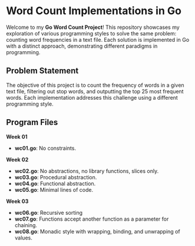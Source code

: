 # Word Count Implementations in Go

Welcome to my **Go Word Count Project**! This repository showcases my exploration of various programming styles to solve the same problem: counting word frequencies in a text file. Each solution is implemented in Go with a distinct approach, demonstrating different paradigms in programming.

## Problem Statement

The objective of this project is to count the frequency of words in a given text file, filtering out stop words, and outputting the top 25 most frequent words. Each implementation addresses this challenge using a different programming style.

## Program Files

**Week 01**
- **wc01.go**: No constraints.

**Week 02**
- **wc02.go**: No abstractions, no library functions, slices only.
- **wc03.go**: Procedural abstraction.
- **wc04.go**: Functional abstraction.
- **wc05.go**: Minimal lines of code.

**Week 03**
- **wc06.go**: Recursive sorting
- **wc07.go**: Functions accept another function as a parameter for chaining.
- **wc08.go**: Monadic style with wrapping, binding, and unwrapping of values.
